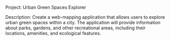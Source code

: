 Project: Urban Green Spaces Explorer

Description:
Create a web-mapping application that allows users to explore urban green
spaces within a city. The application will provide information about parks,
gardens, and other recreational areas, including their locations, amenities,
and ecological features.
